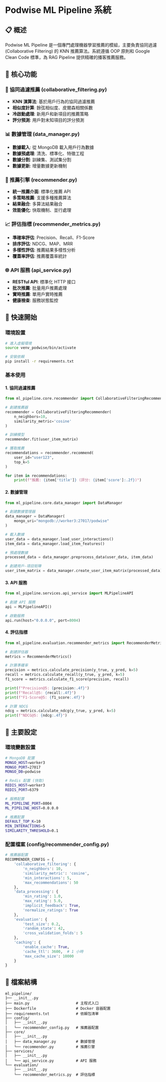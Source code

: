 # Podwise ML Pipeline 系統

## 📋 概述

Podwise ML Pipeline 是一個專門處理機器學習推薦的模組，主要負責協同過濾 (Collaborative Filtering) 的 KNN 推薦算法。系統遵循 OOP 原則和 Google Clean Code 標準，為 RAG Pipeline 提供精確的播客推薦服務。

## 🎯 核心功能

### 🤖 協同過濾推薦 (collaborative_filtering.py)
- **KNN 演算法**: 基於用戶行為的協同過濾推薦
- **相似度計算**: 餘弦相似度、皮爾森相關係數
- **冷啟動處理**: 新用戶和新項目的推薦策略
- **評分預測**: 用戶對未知項目的評分預測

### 📊 數據管理 (data_manager.py)
- **數據載入**: 從 MongoDB 載入用戶行為數據
- **數據預處理**: 清洗、標準化、特徵工程
- **數據分割**: 訓練集、測試集分割
- **數據更新**: 增量數據更新機制

### 🔧 推薦引擎 (recommender.py)
- **統一推薦介面**: 標準化推薦 API
- **多策略推薦**: 支援多種推薦算法
- **結果融合**: 多算法結果融合
- **效能優化**: 快取機制、並行處理

### 📈 評估指標 (recommender_metrics.py)
- **準確率評估**: Precision、Recall、F1-Score
- **排序評估**: NDCG、MAP、MRR
- **多樣性評估**: 推薦結果多樣性分析
- **覆蓋率評估**: 推薦覆蓋率統計

### 🌐 API 服務 (api_service.py)
- **RESTful API**: 標準化 HTTP 接口
- **批次推薦**: 批量用戶推薦處理
- **實時推薦**: 單用戶實時推薦
- **健康檢查**: 服務狀態監控

## 🚀 快速開始

### 環境設置
```bash
# 進入虛擬環境
source venv_podwise/bin/activate

# 安裝依賴
pip install -r requirements.txt
```

### 基本使用

#### 1. 協同過濾推薦
```python
from ml_pipeline.core.recommender import CollaborativeFilteringRecommender

# 創建推薦器
recommender = CollaborativeFilteringRecommender(
    n_neighbors=10,
    similarity_metric='cosine'
)

# 訓練模型
recommender.fit(user_item_matrix)

# 獲取推薦
recommendations = recommender.recommend(
    user_id="user123",
    top_k=5
)

for item in recommendations:
    print(f"推薦: {item['title']} (評分: {item['score']:.2f})")
```

#### 2. 數據管理
```python
from ml_pipeline.core.data_manager import DataManager

# 創建數據管理器
data_manager = DataManager(
    mongo_uri="mongodb://worker3:27017/podwise"
)

# 載入數據
user_data = data_manager.load_user_interactions()
item_data = data_manager.load_item_features()

# 預處理數據
processed_data = data_manager.preprocess_data(user_data, item_data)

# 創建用戶-項目矩陣
user_item_matrix = data_manager.create_user_item_matrix(processed_data)
```

#### 3. API 服務
```python
from ml_pipeline.services.api_service import MLPipelineAPI

# 創建 API 服務
api = MLPipelineAPI()

# 啟動服務
api.run(host="0.0.0.0", port=8004)
```

#### 4. 評估指標
```python
from ml_pipeline.evaluation.recommender_metrics import RecommenderMetrics

# 創建評估器
metrics = RecommenderMetrics()

# 計算準確率
precision = metrics.calculate_precision(y_true, y_pred, k=5)
recall = metrics.calculate_recall(y_true, y_pred, k=5)
f1_score = metrics.calculate_f1_score(precision, recall)

print(f"Precision@5: {precision:.4f}")
print(f"Recall@5: {recall:.4f}")
print(f"F1-Score@5: {f1_score:.4f}")

# 計算 NDCG
ndcg = metrics.calculate_ndcg(y_true, y_pred, k=5)
print(f"NDCG@5: {ndcg:.4f}")
```

## 🔧 主要設定

### 環境變數設置
```bash
# MongoDB 配置
MONGO_HOST=worker3
MONGO_PORT=27017
MONGO_DB=podwise

# Redis 配置 (快取)
REDIS_HOST=worker3
REDIS_PORT=6379

# 服務配置
ML_PIPELINE_PORT=8004
ML_PIPELINE_HOST=0.0.0.0

# 推薦配置
DEFAULT_TOP_K=10
MIN_INTERACTIONS=5
SIMILARITY_THRESHOLD=0.1
```

### 配置檔案 (config/recommender_config.py)
```python
# 推薦器配置
RECOMMENDER_CONFIG = {
    'collaborative_filtering': {
        'n_neighbors': 10,
        'similarity_metric': 'cosine',
        'min_interactions': 5,
        'max_recommendations': 50
    },
    'data_processing': {
        'min_rating': 1.0,
        'max_rating': 5.0,
        'implicit_feedback': True,
        'normalize_ratings': True
    },
    'evaluation': {
        'test_size': 0.2,
        'random_state': 42,
        'cross_validation_folds': 5
    },
    'caching': {
        'enable_cache': True,
        'cache_ttl': 3600,  # 1 小時
        'max_cache_size': 10000
    }
}
```

## 📁 檔案結構

```
ml_pipeline/
├── __init__.py
├── main.py                     # 主程式入口
├── Dockerfile                  # Docker 容器配置
├── requirements.txt            # 依賴包清單
├── config/
│   ├── __init__.py
│   └── recommender_config.py   # 推薦器配置
├── core/
│   ├── __init__.py
│   ├── data_manager.py         # 數據管理
│   └── recommender.py          # 推薦引擎
├── services/
│   ├── __init__.py
│   └── api_service.py          # API 服務
└── evaluation/
    ├── __init__.py
    └── recommender_metrics.py  # 評估指標
``` 